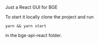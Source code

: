 Just a React GUI for BGE

To start it locally clone the project and run

```
yarn && yarn start 
```

in the bge-api-react folder.
